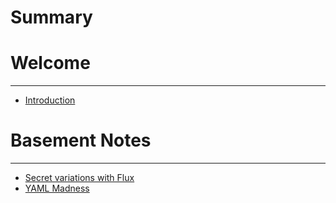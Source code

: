 # Summary

# Welcome

---

- [Introduction](introduction.md)

# Basement Notes

---

- [Secret variations with Flux](./notes/secret-variations-with-flux.md)
- [YAML Madness](./notes/yaml-madness.md)
